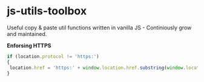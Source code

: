 # js-utils-toolbox
Useful copy &amp; paste util functions written in vanilla JS - Continiously grow and maintained.

__Enforsing HTTPS__
```javascript
if (location.protocol != 'https:')
{
 location.href = 'https:' + window.location.href.substring(window.location.protocol.length);
}
```
